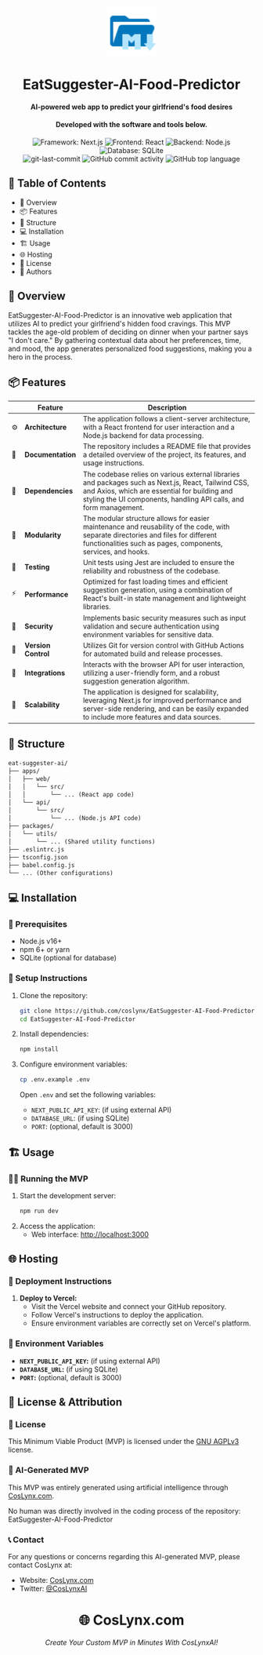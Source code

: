 <div class="hero-icon" align="center">
  <img src="https://raw.githubusercontent.com/PKief/vscode-material-icon-theme/ec559a9f6bfd399b82bb44393651661b08aaf7ba/icons/folder-markdown-open.svg" width="100" />
</div>

<h1 align="center">
EatSuggester-AI-Food-Predictor
</h1>
<h4 align="center">AI-powered web app to predict your girlfriend's food desires</h4>
<h4 align="center">Developed with the software and tools below.</h4>
<div class="badges" align="center">
  <img src="https://img.shields.io/badge/Framework-Next.js-blue" alt="Framework: Next.js">
  <img src="https://img.shields.io/badge/Frontend-React-red" alt="Frontend: React">
  <img src="https://img.shields.io/badge/Backend-Node.js-blue" alt="Backend: Node.js">
  <img src="https://img.shields.io/badge/Database-SQLite-black" alt="Database: SQLite">
</div>
<div class="badges" align="center">
  <img src="https://img.shields.io/github/last-commit/coslynx/EatSuggester-AI-Food-Predictor?style=flat-square&color=5D6D7E" alt="git-last-commit" />
  <img src="https://img.shields.io/github/commit-activity/m/coslynx/EatSuggester-AI-Food-Predictor?style=flat-square&color=5D6D7E" alt="GitHub commit activity" />
  <img src="https://img.shields.io/github/languages/top/coslynx/EatSuggester-AI-Food-Predictor?style=flat-square&color=5D6D7E" alt="GitHub top language" />
</div>

## 📑 Table of Contents
- 📍 Overview
- 📦 Features
- 📂 Structure
- 💻 Installation
- 🏗️ Usage
- 🌐 Hosting
- 📄 License
- 👏 Authors

## 📍 Overview

EatSuggester-AI-Food-Predictor is an innovative web application that utilizes AI to predict your girlfriend's hidden food cravings. This MVP tackles the age-old problem of deciding on dinner when your partner says "I don't care." By gathering contextual data about her preferences, time, and mood, the app generates personalized food suggestions, making you a hero in the process. 

## 📦 Features

|    | Feature            | Description                                                                                                        |
|----|--------------------|--------------------------------------------------------------------------------------------------------------------|
| ⚙️ | **Architecture**   | The application follows a client-server architecture, with a React frontend for user interaction and a Node.js backend for data processing. |
| 📄 | **Documentation**  | The repository includes a README file that provides a detailed overview of the project, its features, and usage instructions.|
| 🔗 | **Dependencies**   | The codebase relies on various external libraries and packages such as Next.js, React, Tailwind CSS, and Axios, which are essential for building and styling the UI components, handling API calls, and form management. |
| 🧩 | **Modularity**     | The modular structure allows for easier maintenance and reusability of the code, with separate directories and files for different functionalities such as pages, components, services, and hooks.|
| 🧪 | **Testing**        | Unit tests using Jest are included to ensure the reliability and robustness of the codebase.       |
| ⚡️  | **Performance**    | Optimized for fast loading times and efficient suggestion generation, using a combination of React's built-in state management and lightweight libraries.|
| 🔐 | **Security**       | Implements basic security measures such as input validation and secure authentication using environment variables for sensitive data.|
| 🔀 | **Version Control**| Utilizes Git for version control with GitHub Actions for automated build and release processes.|
| 🔌 | **Integrations**   | Interacts with the browser API for user interaction, utilizing a user-friendly form, and a robust suggestion generation algorithm. |
| 📶 | **Scalability**    | The application is designed for scalability, leveraging Next.js for improved performance and server-side rendering, and can be easily expanded to include more features and data sources.           |


## 📂 Structure

```text
eat-suggester-ai/
├── apps/
│   ├── web/
│   │   └── src/
│   │       └── ... (React app code)
│   └── api/
│       └── src/
│           └── ... (Node.js API code)
├── packages/
│   └── utils/
│       └── ... (Shared utility functions)
├── .eslintrc.js
├── tsconfig.json
├── babel.config.js
└── ... (Other configurations)
```

## 💻 Installation

### 🔧 Prerequisites

- Node.js v16+
- npm 6+ or yarn
- SQLite (optional for database)

### 🚀 Setup Instructions

1. Clone the repository:
   ```bash
   git clone https://github.com/coslynx/EatSuggester-AI-Food-Predictor.git
   cd EatSuggester-AI-Food-Predictor
   ```
2. Install dependencies:
   ```bash
   npm install
   ```
3. Configure environment variables:
   ```bash
   cp .env.example .env
   ```
   Open `.env` and set the following variables:

   - `NEXT_PUBLIC_API_KEY`:  (if using external API)
   - `DATABASE_URL`: (if using SQLite)
   - `PORT`: (optional, default is 3000)
   

## 🏗️ Usage

### 🏃‍♂️ Running the MVP
1. Start the development server:
   ```bash
   npm run dev
   ```
2. Access the application:
   - Web interface: [http://localhost:3000](http://localhost:3000)


## 🌐 Hosting

### 🚀 Deployment Instructions

1. **Deploy to Vercel:**
    - Visit the Vercel website and connect your GitHub repository.
    - Follow Vercel's instructions to deploy the application.
    - Ensure environment variables are correctly set on Vercel's platform.


### 🔑 Environment Variables

- **`NEXT_PUBLIC_API_KEY`:**  (if using external API)
- **`DATABASE_URL`:** (if using SQLite)
- **`PORT`:**  (optional, default is 3000)



## 📜 License & Attribution

### 📄 License
This Minimum Viable Product (MVP) is licensed under the [GNU AGPLv3](https://choosealicense.com/licenses/agpl-3.0/) license.

### 🤖 AI-Generated MVP
This MVP was entirely generated using artificial intelligence through [CosLynx.com](https://coslynx.com).

No human was directly involved in the coding process of the repository: EatSuggester-AI-Food-Predictor

### 📞 Contact
For any questions or concerns regarding this AI-generated MVP, please contact CosLynx at:
- Website: [CosLynx.com](https://coslynx.com)
- Twitter: [@CosLynxAI](https://x.com/CosLynxAI)

<p align="center">
  <h1 align="center">🌐 CosLynx.com</h1>
</p>
<p align="center">
  <em>Create Your Custom MVP in Minutes With CosLynxAI!</em>
</p>
<div class="badges" align="center">
  <img src="https://img.shields.io/badge/Developers-Drix10,_Kais_Radwan-red" alt="">
  <img src="https://img.shields.io/badge/Website-CosLynx.com-blue" alt="">
  <img src="https://img.shields.io/badge/Backed_by-Google,_Microsoft_&_Amazon_for_Startups-red" alt="">
  <img src="https://img.shields.io/badge/Finalist-Backdrop_Build_v4,_v6-black" alt="">
</div>